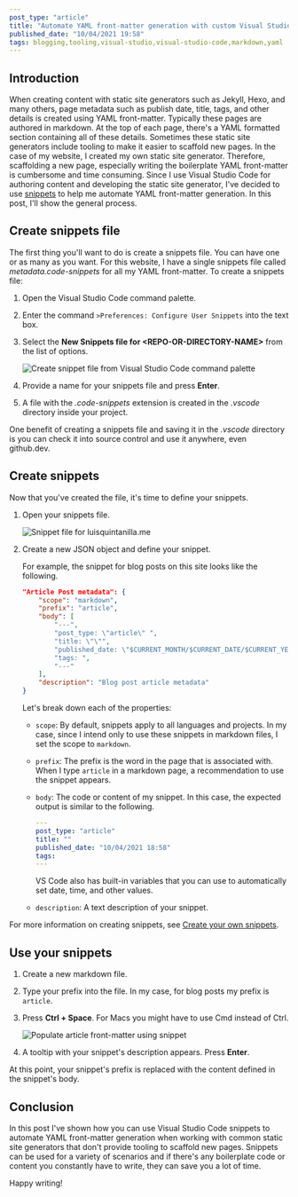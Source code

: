 ```yaml
---
post_type: "article" 
title: "Automate YAML front-matter generation with custom Visual Studio Code snippets"
published_date: "10/04/2021 19:58"
tags: blogging,tooling,visual-studio,visual-studio-code,markdown,yaml
---
```


## Introduction

When creating content with static site generators such as Jekyll, Hexo, and many others, page metadata such as publish date, title, tags, and other details is created using YAML front-matter. Typically these pages are authored in markdown. At the top of each page, there's a YAML formatted section containing all of these details. Sometimes these static site generators include tooling to make it easier to scaffold new pages. In the case of my website, I created my own static site generator. Therefore, scaffolding a new page, especially writing the boilerplate YAML front-matter is cumbersome and time consuming. Since I use Visual Studio Code for authoring content and developing the static site generator, I've decided to use [snippets](https://code.visualstudio.com/docs/editor/userdefinedsnippets) to help me automate YAML front-matter generation. In this post, I'll show the general process. 

## Create snippets file

The first thing you'll want to do is create a snippets file. You can have one or as many as you want. For this website, I have a single snippets file called *metadata.code-snippets* for all my YAML front-matter. To create a snippets file:

1. Open the Visual Studio Code command palette.
1. Enter the command `>Preferences: Configure User Snippets` into the text box.
1. Select the **New Snippets file for \<REPO-OR-DIRECTORY-NAME\>** from the list of options. 

    ![Create snippet file from Visual Studio Code command palette](https://user-images.githubusercontent.com/11130940/135934846-a76dfa16-caed-4489-9e50-95183add673d.png)

1. Provide a name for your snippets file and press **Enter**.
1. A file with the *.code-snippets* extension is created in the *.vscode* directory inside your project. 

One benefit of creating a snippets file and saving it in the *.vscode* directory is you can check it into source control and use it anywhere, even github.dev. 

## Create snippets

Now that you've created the file, it's time to define your snippets.

1. Open your snippets file.

    ![Snippet file for luisquintanilla.me](https://user-images.githubusercontent.com/11130940/135935306-1cbd48e1-6e48-423c-b87f-cb6f7a8eb085.png)

1. Create a new JSON object and define your snippet.

    For example, the snippet for blog posts on this site looks like the following.

    ```json
    "Article Post metadata": {
        "scope": "markdown",
        "prefix": "article",
        "body": [
            "---",
            "post_type: \"article\" ",
            "title: \"\"",
            "published_date: \"$CURRENT_MONTH/$CURRENT_DATE/$CURRENT_YEAR $CURRENT_HOUR:$CURRENT_MINUTE\"",
            "tags: ",
            "---"
        ],
        "description": "Blog post article metadata"
    }
    ```

    Let's break down each of the properties:

    - `scope`: By default, snippets apply to all languages and projects. In my case, since I intend only to use these snippets in markdown files, I set the scope to `markdown`. 
    - `prefix`: The prefix is the word in the page that is associated with. When I type `article` in a markdown page, a recommendation to use the snippet appears.
    - `body`: The code or content of my snippet. In this case, the expected output is similar to the following.

        ```yaml
        ---
        post_type: "article" 
        title: ""
        published_date: "10/04/2021 18:58"
        tags: 
        ---
        ```

        VS Code also has built-in variables that you can use to automatically set date, time, and other values.

    - `description`: A text description of your snippet.

For more information on creating snippets, see [Create your own snippets](https://code.visualstudio.com/docs/editor/userdefinedsnippets#_create-your-own-snippets).

## Use your snippets

1. Create a new markdown file.
1. Type your prefix into the file. In my case, for blog posts my prefix is `article`.
1. Press **Ctrl + Space**. For Macs you might have to use Cmd instead of Ctrl. 

    ![Populate article front-matter using snippet](https://user-images.githubusercontent.com/11130940/135935808-46ca8314-c2be-47f1-9c9b-9b722e37d908.png)

1. A tooltip with your snippet's description appears. Press **Enter**. 

At this point, your snippet's prefix is replaced with the content defined in the snippet's body.

## Conclusion

In this post I've shown how you can use Visual Studio Code snippets to automate YAML front-matter generation when working with common static site generators that don't provide tooling to scaffold new pages. Snippets can be used for a variety of scenarios and if there's any boilerplate code or content you constantly have to write, they can save you a lot of time. 

Happy writing!
